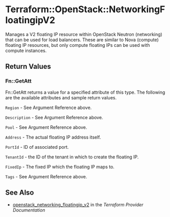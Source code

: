 # Terraform::OpenStack::NetworkingFloatingipV2

Manages a V2 floating IP resource within OpenStack Neutron (networking)
that can be used for load balancers.
These are similar to Nova (compute) floating IP resources,
but only compute floating IPs can be used with compute instances.

## Return Values

### Fn::GetAtt

Fn::GetAtt returns a value for a specified attribute of this type. The following are the available attributes and sample return values.

`Region` - See Argument Reference above.

`Description` - See Argument Reference above.

`Pool` - See Argument Reference above.

`Address` - The actual floating IP address itself.

`PortId` - ID of associated port.

`TenantId` - the ID of the tenant in which to create the floating IP.

`FixedIp` - The fixed IP which the floating IP maps to.

`Tags` - See Argument Reference above.

## See Also

* [openstack_networking_floatingip_v2](https://www.terraform.io/docs/providers/openstack/r/networking_floatingip_v2.html) in the _Terraform Provider Documentation_